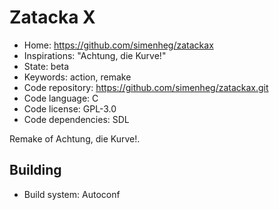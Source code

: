 # Zatacka X

- Home: https://github.com/simenheg/zatackax
- Inspirations: "Achtung, die Kurve!"
- State: beta
- Keywords: action, remake
- Code repository: https://github.com/simenheg/zatackax.git
- Code language: C
- Code license: GPL-3.0
- Code dependencies: SDL

Remake of Achtung, die Kurve!.

## Building

- Build system: Autoconf
